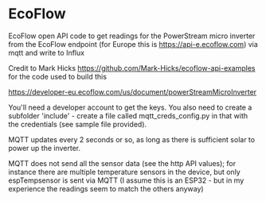 # EcoFlow
EcoFlow open API code to get readings for the PowerStream micro inverter from the EcoFlow endpoint (for Europe this is https://api-e.ecoflow.com) via mqtt and write to Influx

Credit to Mark Hicks https://github.com/Mark-Hicks/ecoflow-api-examples for the code used to build this

https://developer-eu.ecoflow.com/us/document/powerStreamMicroInverter

You'll need a developer account to get the keys.
You also need to create a subfolder 'include' - create a file called mqtt_creds_config.py in that with the credentials (see sample file provided).

MQTT updates every 2 seconds or so, as long as there is sufficient solar to power up the inverter.

MQTT does not send all the sensor data (see the http API values); for instance there are multiple temperature sensors in the device, but only espTempsensor is sent via MQTT 
(I assume this is an ESP32 - but in my experience the readings seem to match the others anyway)
